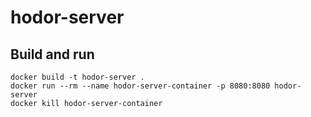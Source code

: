 # hodor-server

## Build and run

~~~~
docker build -t hodor-server .
docker run --rm --name hodor-server-container -p 8080:8080 hodor-server
docker kill hodor-server-container
~~~~